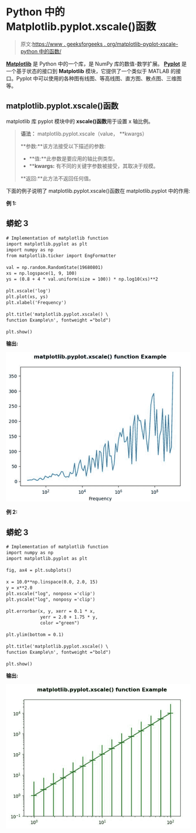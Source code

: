 # Python 中的 Matplotlib.pyplot.xscale()函数

> 原文:[https://www . geeksforgeeks . org/matplotlib-pyplot-xscale-python 中的函数/](https://www.geeksforgeeks.org/matplotlib-pyplot-xscale-function-in-python/)

[**Matplotlib**](https://www.geeksforgeeks.org/python-introduction-matplotlib/) 是 Python 中的一个库，是 NumPy 库的数值-数学扩展。 [**Pyplot**](https://www.geeksforgeeks.org/pyplot-in-matplotlib/) 是一个基于状态的接口到 **Matplotlib** 模块，它提供了一个类似于 MATLAB 的接口。Pyplot 中可以使用的各种图有线图、等高线图、直方图、散点图、三维图等。

## matplotlib.pyplot.xscale()函数

matplotlib 库 pyplot 模块中的 **xscale()函数**用于设置 x 轴比例。

> **语法：** matplotlib.pyplot.xscale（value， \*\*kwargs）
> 
> **参数:**该方法接受以下描述的参数:
> 
> *   **值:**此参数是要应用的轴比例类型。
> *   ****kwargs:** 有不同的关键字参数被接受，其取决于规模。
> 
> **返回:**此方法不返回任何值。

下面的例子说明了 matplotlib.pyplot.xscale()函数在 matplotlib.pyplot 中的作用:

**例 1:**

## 蟒蛇 3

```
# Implementation of matplotlib function 
import matplotlib.pyplot as plt 
import numpy as np 
from matplotlib.ticker import EngFormatter 

val = np.random.RandomState(19680801) 
xs = np.logspace(1, 9, 100) 
ys = (0.8 + 4 * val.uniform(size = 100)) * np.log10(xs)**2

plt.xscale('log') 
plt.plot(xs, ys) 
plt.xlabel('Frequency') 

plt.title('matplotlib.pyplot.xscale() \
function Example\n', fontweight ="bold") 

plt.show() 
```

**输出:**

![](img/71990998a4ccac54d5b7916b5cce7e24.png)

**例 2:**

## 蟒蛇 3

```
# Implementation of matplotlib function 
import numpy as np 
import matplotlib.pyplot as plt 

fig, ax4 = plt.subplots() 

x = 10.0**np.linspace(0.0, 2.0, 15) 
y = x**2.0
plt.xscale("log", nonposx ='clip') 
plt.yscale("log", nonposy ='clip') 

plt.errorbar(x, y, xerr = 0.1 * x, 
             yerr = 2.0 + 1.75 * y,  
             color ="green") 

plt.ylim(bottom = 0.1) 

plt.title('matplotlib.pyplot.xscale() \
function Example\n', fontweight ="bold") 

plt.show() 
```

**输出:**

![](img/96eaabbb3e3d3d9a7d50a373bec6d227.png)